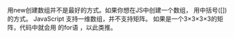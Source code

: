 用new创建数组并不是最好的方式。如果你想在JS中创建一个数组， 用中括号([])的方式。
JavaScript 支持一维数组，并不支持矩阵。
如果是一个3×3×3×3的矩阵，代码中就会用    的for语 ，以此类推。

